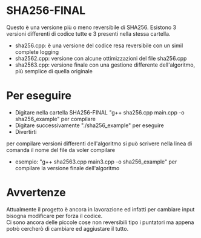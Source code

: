 # SHA256-FINAL

Questo è una versione più o meno reversibile di SHA256. 
Esistono 3 versioni differenti di codice tutte e 3 presenti nella stessa cartella.  

- sha256.cpp: è una versione del codice resa reversibile con un simil complete logging
- sha2562.cpp: versione con alcune ottimizzazioni del file sha256.cpp
- sha2563.cpp: versione finale con una gestione differente dell'algoritmo, più semplice di quella originale 

# Per eseguire

- Digitare nella cartella SHA256-FINAL "g++ sha256.cpp main.cpp -o sha256_example" per compilare
- Digitare successivamente "./sha256_example" per eseguire
- Divertirti

per compilare versioni differenti dell'algoritmo si può scrivere nella linea di comanda il nome del file da voler compilare  
- esempio: "g++ sha2563.cpp main3.cpp -o sha256_example" per compilare la versione finale dell'algoritmo

# Avvertenze

Attualmente il progetto è ancora in lavorazione ed infatti per cambiare input bisogna modificare per forza il codice.  
Ci sono ancora delle piccole cose non reversibili tipo i puntatori  ma appena potrò cercherò di cambiare ed aggiustare il tutto.

